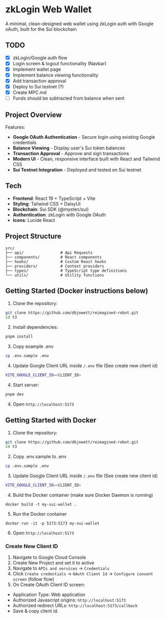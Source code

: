 # zkLogin Web Wallet

A minimal, clean-designed web wallet using zkLogin auth with Google oAuth, built for the Sui blockchain

## TODO

- [x] zkLogin/Google auth flow
- [x] Login screen & logout functionality (Navbar)
- [x] Implement wallet page
- [x] Implement balance viewing functionality
- [x] Add transaction approval
- [x] Deploy to Sui testnet (?)
- [x] Create MPC.md
- [ ] Funds should be subtracted from balance when sent

## Project Overview

Features:

- **Google OAuth Authentication** - Secure login using existing Google credentials
- **Balance Viewing** - Display user's Sui token balances
- **Transaction Approval** - Approve and sign transactions
- **Modern UI** - Clean, responsive interface built with React and Tailwind CSS
- **Sui Testnet Integration** - Deployed and tested on Sui testnet

## Tech

- **Frontend**: React 19 + TypeScript + Vite
- **Styling**: Tailwind CSS + DaisyUI
- **Blockchain**: Sui SDK (@mysten/sui)
- **Authentication**: zkLogin with Google OAuth
- **Icons**: Lucide React

## Project Structure

```
src/
├── api/                # Api Requests
├── components/         # React components
├── hooks/              # Custom React hooks
├── providers/          # Context providers
├── types/              # TypeScript type definitions
└── utils/              # Utility functions
```

## Getting Started (Docker instructions below)

1. Clone the repository:

```bash
git clone https://github.com/dbjowett/reimagined-robot.git
cd t3
```

2. Install dependencies:

```bash
pnpm install
```

3. Copy example .env

```bash
cp .env.sample .env
```

4. Update Google Client URL inside `/.env` file (See create new client id)

```bash
VITE_GOOGLE_CLIENT_ID=<CLIENT_ID>
```

4. Start server:

```bash
pnpm dev
```

4. Open `http://localhost:5173`

## Getting Started with Docker

1. Clone the repository:

```bash
git clone https://github.com/dbjowett/reimagined-robot.git
cd t3
```

2. Copy .env.sample to .env

```bash
cp .env.sample .env
```

3. Update Google Client URL inside `/.env` file (See create new client id)

```bash
VITE_GOOGLE_CLIENT_ID=<CLIENT_ID>
```

4. Build the Docker container (make sure Docker Daemon is running)

```
docker build -t my-sui-wallet .
```

5. Run the Docker container

```
docker run -it -p 5173:5173 my-sui-wallet
```

6. Open `http://localhost:5173`

### Create New Client ID

1. Navigate to Google Cloud Console
2. Create New Project and set it to active
3. Navigate to `APIs and services` -> `Credentials`
4. Click `Create credentials` -> `OAuth Client Id` -> `Configure consent screen` (follow flow)
5. On Create OAuth Client ID screen:

- Application Type: Web application
- Authorized Javascript origins: `http://localhost:5173`
- Authorized redirect URLs: `http://localhost:5173/callback`
- Save & copy client id.
